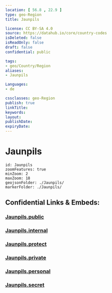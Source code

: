 ```yaml
---
location: [ 56.8 , 22.9 ] 
type: geo-Region
title: Jaunpils

license: CC BY-SA 4.0
source: https://datahub.io/core/country-codes
isDeleted: false
isReadOnly: false
draft: false
confidential: public

tags:
- geo/Country/Region
aliases:
- Jaunpils

Languages:
- de

cssclasses: geo-Region
publish: true
linkTitle: 
keywords: 
layout: 
publishDate: 
expiryDate: 
---
```


# Jaunpils

```leaflet
id: Jaunpils
zoomFeatures: true 
minZoom: 2 
maxZoom: 18
geojsonFolder: ./Jaunpils/
markerFolder: ./Jaunpils/
```


## Confidential Links & Embeds: 

### [Jaunpils.public](/_public/\Earth\Continent\Europe\Europe~North\Latvia\CountiesJaunpils.public.md) 

### [Jaunpils.internal](/_internal/\Earth\Continent\Europe\Europe~North\Latvia\CountiesJaunpils.internal.md) 

### [Jaunpils.protect](/_protect/\Earth\Continent\Europe\Europe~North\Latvia\CountiesJaunpils.protect.md) 

### [Jaunpils.private](/_private/\Earth\Continent\Europe\Europe~North\Latvia\CountiesJaunpils.private.md) 

### [Jaunpils.personal](/_personal/\Earth\Continent\Europe\Europe~North\Latvia\CountiesJaunpils.personal.md) 

### [Jaunpils.secret](/_secret/\Earth\Continent\Europe\Europe~North\Latvia\CountiesJaunpils.secret.md)

